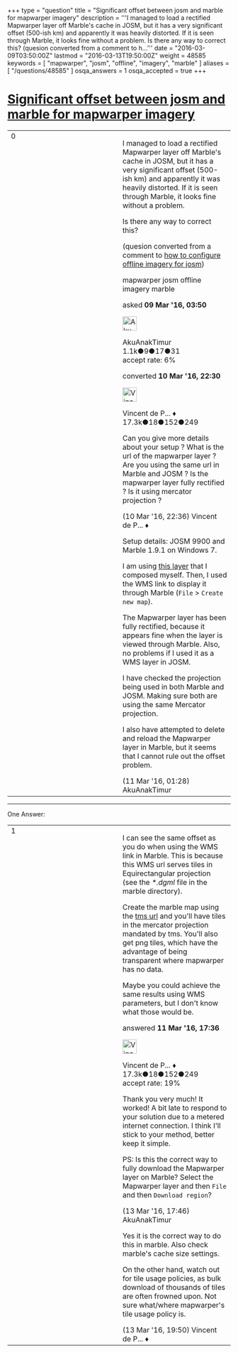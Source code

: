 +++
type = "question"
title = "Significant offset between josm and marble for mapwarper imagery"
description = '''I managed to load a rectified Mapwarper layer off Marble&#x27;s cache in JOSM, but it has a very significant offset (500-ish km) and apparently it was heavily distorted. If it is seen through Marble, it looks fine without a problem. Is there any way to correct this? (quesion converted from a comment to h...'''
date = "2016-03-09T03:50:00Z"
lastmod = "2016-03-13T19:50:00Z"
weight = 48585
keywords = [ "mapwarper", "josm", "offline", "imagery", "marble" ]
aliases = [ "/questions/48585" ]
osqa_answers = 1
osqa_accepted = true
+++

<div class="headNormal">

# [Significant offset between josm and marble for mapwarper imagery](/questions/48585/significant-offset-between-josm-and-marble-for-mapwarper-imagery)

</div>

<div id="main-body">

<div id="askform">

<table id="question-table" style="width:100%;">
<colgroup>
<col style="width: 50%" />
<col style="width: 50%" />
</colgroup>
<tbody>
<tr>
<td style="width: 30px; vertical-align: top"><div class="vote-buttons">
<span id="post-48585-upvote" class="ajax-command post-vote up" rel="nofollow" title="I like this post (click again to cancel)"> </span>
<div id="post-48585-score" class="post-score" title="current number of votes">
0
</div>
<span id="post-48585-downvote" class="ajax-command post-vote down" rel="nofollow" title="I dont like this post (click again to cancel)"> </span> <span id="favorite-mark" class="ajax-command favorite-mark" rel="nofollow" title="mark/unmark this question as favorite (click again to cancel)"> </span>
<div id="favorite-count" class="favorite-count">
&#10;</div>
</div></td>
<td><div id="item-right">
<div class="question-body">
<p>I managed to load a rectified Mapwarper layer off Marble's cache in JOSM, but it has a very significant offset (500-ish km) and apparently it was heavily distorted. If it is seen through Marble, it looks fine without a problem.</p>
<p>Is there any way to correct this?</p>
<p>(quesion converted from a comment to <a href="https://help.openstreetmap.org/questions/48466/how-to-configure-offline-imagery-for-josm">how to configure offline imagery for josm</a>)</p>
</div>
<div id="question-tags" class="tags-container tags">
<span class="post-tag tag-link-mapwarper" rel="tag" title="see questions tagged &#39;mapwarper&#39;">mapwarper</span> <span class="post-tag tag-link-josm" rel="tag" title="see questions tagged &#39;josm&#39;">josm</span> <span class="post-tag tag-link-offline" rel="tag" title="see questions tagged &#39;offline&#39;">offline</span> <span class="post-tag tag-link-imagery" rel="tag" title="see questions tagged &#39;imagery&#39;">imagery</span> <span class="post-tag tag-link-marble" rel="tag" title="see questions tagged &#39;marble&#39;">marble</span>
</div>
<div id="question-controls" class="post-controls">
&#10;</div>
<div class="post-update-info-container">
<div class="post-update-info post-update-info-user">
<p>asked <strong>09 Mar '16, 03:50</strong></p>
<img src="https://secure.gravatar.com/avatar/de7b93bd537287f5af7e862bf4cd2fec?s=32&amp;d=identicon&amp;r=g" class="gravatar" width="32" height="32" alt="AkuAnakTimur&#39;s gravatar image" />
<p><span>AkuAnakTimur</span><br />
<span class="score" title="1070 reputation points"><span>1.1k</span></span><span title="9 badges"><span class="badge1">●</span><span class="badgecount">9</span></span><span title="17 badges"><span class="silver">●</span><span class="badgecount">17</span></span><span title="31 badges"><span class="bronze">●</span><span class="badgecount">31</span></span><br />
<span class="accept_rate" title="Rate of the user&#39;s accepted answers">accept rate:</span> <span title="AkuAnakTimur has one accepted answer">6%</span></p>
</div>
<div class="post-update-info post-update-info-edited">
<p><span> converted <strong>10 Mar '16, 22:30</strong> </span></p>
<img src="https://secure.gravatar.com/avatar/d20f86db9a6f03cb070e9fbaaf0b7228?s=32&amp;d=identicon&amp;r=g" class="gravatar" width="32" height="32" alt="Vincent%20de%20Phily&#39;s gravatar image" />
<p><span>Vincent de P... ♦</span><br />
<span class="score" title="17304 reputation points"><span>17.3k</span></span><span title="18 badges"><span class="badge1">●</span><span class="badgecount">18</span></span><span title="152 badges"><span class="silver">●</span><span class="badgecount">152</span></span><span title="249 badges"><span class="bronze">●</span><span class="badgecount">249</span></span></p>
</div>
</div>
<div id="comments-container-48585" class="comments-container">
<span id="48621"></span>
<div id="comment-48621" class="comment">
<div id="post-48621-score" class="comment-score">
&#10;</div>
<div class="comment-text">
<p>Can you give more details about your setup ? What is the url of the mapwarper layer ? Are you using the same url in Marble and JOSM ? Is the mapwarper layer fully rectified ? Is it using mercator projection ?</p>
</div>
<div id="comment-48621-info" class="comment-info">
<span class="comment-age">(10 Mar '16, 22:36)</span> <span class="comment-user userinfo">Vincent de P... ♦</span>
</div>
</div>
<span id="48623"></span>
<div id="comment-48623" class="comment">
<div id="post-48623-score" class="comment-score">
&#10;</div>
<div class="comment-text">
<p>Setup details: JOSM 9900 and Marble 1.9.1 on Windows 7.</p>
<p>I am using <a href="http://mapwarper.net/maps/12937">this layer</a> that I composed myself. Then, I used the WMS link to display it through Marble (<code>File</code> &gt; <code>Create new map</code>).</p>
<p>The Mapwarper layer has been fully rectified, because it appears fine when the layer is viewed through Marble. Also, no problems if I used it as a WMS layer in JOSM.</p>
<p>I have checked the projection being used in both Marble and JOSM. Making sure both are using the same Mercator projection.</p>
<p>I also have attempted to delete and reload the Mapwarper layer in Marble, but it seems that I cannot rule out the offset problem.</p>
</div>
<div id="comment-48623-info" class="comment-info">
<span class="comment-age">(11 Mar '16, 01:28)</span> <span class="comment-user userinfo">AkuAnakTimur</span>
</div>
</div>
</div>
<div id="comment-tools-48585" class="comment-tools">
&#10;</div>
<div class="clear">
&#10;</div>
<div id="comment-48585-form-container" class="comment-form-container">
&#10;</div>
<div class="clear">
&#10;</div>
</div></td>
</tr>
</tbody>
</table>

------------------------------------------------------------------------

<div class="tabBar">

<span id="sort-top"></span>

<div class="headQuestions">

One Answer:

</div>

</div>

<span id="48633"></span>

<div id="answer-container-48633" class="answer accepted-answer">

<table style="width:100%;">
<colgroup>
<col style="width: 50%" />
<col style="width: 50%" />
</colgroup>
<tbody>
<tr>
<td style="width: 30px; vertical-align: top"><div class="vote-buttons">
<span id="post-48633-upvote" class="ajax-command post-vote up" rel="nofollow" title="I like this post (click again to cancel)"> </span>
<div id="post-48633-score" class="post-score" title="current number of votes">
1
</div>
<span id="post-48633-downvote" class="ajax-command post-vote down" rel="nofollow" title="I dont like this post (click again to cancel)"> </span> <span class="accept-answer on" rel="nofollow" title="AkuAnakTimur has selected this answer as the correct answer"> </span>
</div></td>
<td><div class="item-right">
<div class="answer-body">
<p>I can see the same offset as you do when using the WMS link in Marble. This is because this WMS url serves tiles in Equirectangular projection (see the <em>*.dgml</em> file in the marble directory).</p>
<p>Create the marble map using the <a href="http://mapwarper.net/maps/tile/12937/%7BzoomLevel%7D/%7Bx%7D/%7By%7D.png">tms url</a> and you'll have tiles in the mercator projection mandated by tms. You'll also get png tiles, which have the advantage of being transparent where mapwarper has no data.</p>
<p>Maybe you could achieve the same results using WMS parameters, but I don't know what those would be.</p>
</div>
<div class="answer-controls post-controls">
&#10;</div>
<div class="post-update-info-container">
<div class="post-update-info post-update-info-user">
<p>answered <strong>11 Mar '16, 17:36</strong></p>
<img src="https://secure.gravatar.com/avatar/d20f86db9a6f03cb070e9fbaaf0b7228?s=32&amp;d=identicon&amp;r=g" class="gravatar" width="32" height="32" alt="Vincent%20de%20Phily&#39;s gravatar image" />
<p><span>Vincent de P... ♦</span><br />
<span class="score" title="17304 reputation points"><span>17.3k</span></span><span title="18 badges"><span class="badge1">●</span><span class="badgecount">18</span></span><span title="152 badges"><span class="silver">●</span><span class="badgecount">152</span></span><span title="249 badges"><span class="bronze">●</span><span class="badgecount">249</span></span><br />
<span class="accept_rate" title="Rate of the user&#39;s accepted answers">accept rate:</span> <span title="Vincent de Phily has 64 accepted answers">19%</span></p>
</div>
</div>
<div id="comments-container-48633" class="comments-container">
<span id="48642"></span>
<div id="comment-48642" class="comment">
<div id="post-48642-score" class="comment-score">
&#10;</div>
<div class="comment-text">
<p>Thank you very much! It worked! A bit late to respond to your solution due to a metered internet connection. I think I'll stick to your method, better keep it simple.</p>
<p>PS: Is this the correct way to fully download the Mapwarper layer on Marble? Select the Mapwarper layer and then <code>File</code> and then <code>Download region</code>?</p>
</div>
<div id="comment-48642-info" class="comment-info">
<span class="comment-age">(13 Mar '16, 17:46)</span> <span class="comment-user userinfo">AkuAnakTimur</span>
</div>
</div>
<span id="48643"></span>
<div id="comment-48643" class="comment">
<div id="post-48643-score" class="comment-score">
&#10;</div>
<div class="comment-text">
<p>Yes it is the correct way to do this in marble. Also check marble's cache size settings.</p>
<p>On the other hand, watch out for tile usage policies, as bulk download of thousands of tiles are often frowned upon. Not sure what/where mapwarper's tile usage policy is.</p>
</div>
<div id="comment-48643-info" class="comment-info">
<span class="comment-age">(13 Mar '16, 19:50)</span> <span class="comment-user userinfo">Vincent de P... ♦</span>
</div>
</div>
</div>
<div id="comment-tools-48633" class="comment-tools">
&#10;</div>
<div class="clear">
&#10;</div>
<div id="comment-48633-form-container" class="comment-form-container">
&#10;</div>
<div class="clear">
&#10;</div>
</div></td>
</tr>
</tbody>
</table>

</div>

<div class="paginator-container-left">

</div>

</div>

</div>

